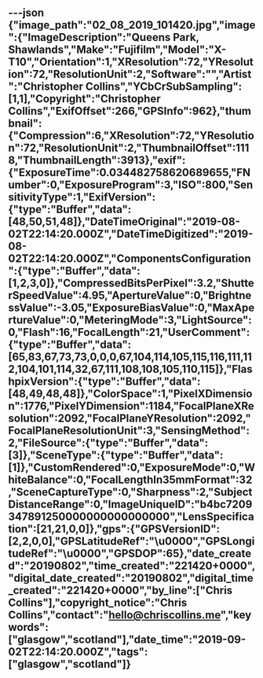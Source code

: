 ---json
{"image_path":"02_08_2019_101420.jpg","image":{"ImageDescription":"Queens Park, Shawlands","Make":"Fujifilm","Model":"X-T10","Orientation":1,"XResolution":72,"YResolution":72,"ResolutionUnit":2,"Software":"","Artist":"Christopher Collins","YCbCrSubSampling":[1,1],"Copyright":"Christopher Collins","ExifOffset":266,"GPSInfo":962},"thumbnail":{"Compression":6,"XResolution":72,"YResolution":72,"ResolutionUnit":2,"ThumbnailOffset":1118,"ThumbnailLength":3913},"exif":{"ExposureTime":0.034482758620689655,"FNumber":0,"ExposureProgram":3,"ISO":800,"SensitivityType":1,"ExifVersion":{"type":"Buffer","data":[48,50,51,48]},"DateTimeOriginal":"2019-08-02T22:14:20.000Z","DateTimeDigitized":"2019-08-02T22:14:20.000Z","ComponentsConfiguration":{"type":"Buffer","data":[1,2,3,0]},"CompressedBitsPerPixel":3.2,"ShutterSpeedValue":4.95,"ApertureValue":0,"BrightnessValue":-3.05,"ExposureBiasValue":0,"MaxApertureValue":0,"MeteringMode":3,"LightSource":0,"Flash":16,"FocalLength":21,"UserComment":{"type":"Buffer","data":[65,83,67,73,73,0,0,0,67,104,114,105,115,116,111,112,104,101,114,32,67,111,108,108,105,110,115]},"FlashpixVersion":{"type":"Buffer","data":[48,49,48,48]},"ColorSpace":1,"PixelXDimension":1776,"PixelYDimension":1184,"FocalPlaneXResolution":2092,"FocalPlaneYResolution":2092,"FocalPlaneResolutionUnit":3,"SensingMethod":2,"FileSource":{"type":"Buffer","data":[3]},"SceneType":{"type":"Buffer","data":[1]},"CustomRendered":0,"ExposureMode":0,"WhiteBalance":0,"FocalLengthIn35mmFormat":32,"SceneCaptureType":0,"Sharpness":2,"SubjectDistanceRange":0,"ImageUniqueID":"b4bc7209347891250000000000000000","LensSpecification":[21,21,0,0]},"gps":{"GPSVersionID":[2,2,0,0],"GPSLatitudeRef":"\u0000","GPSLongitudeRef":"\u0000","GPSDOP":65},"date_created":"20190802","time_created":"221420+0000","digital_date_created":"20190802","digital_time_created":"221420+0000","by_line":["Chris Collins"],"copyright_notice":"Chris Collins","contact":"hello@chriscollins.me","keywords":["glasgow","scotland"],"date_time":"2019-09-02T22:14:20.000Z","tags":["glasgow","scotland"]}
---